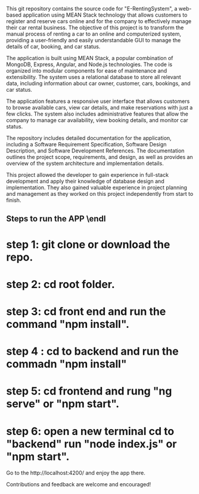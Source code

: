This git repository contains the source code for "E-RentingSystem", a web-based application using MEAN Stack technology that allows customers to register and reserve cars online and for the company to effectively manage their car rental business. The objective of this project is to transform the manual process of renting a car to an online and computerized system, providing a user-friendly and easily understandable GUI to manage the details of car, booking, and car status.

The application is built using MEAN Stack, a popular combination of MongoDB, Express, Angular, and Node.js technologies. The code is organized into modular components for ease of maintenance and extensibility. The system uses a relational database to store all relevant data, including information about car owner, customer, cars, bookings, and car status.

The application features a responsive user interface that allows customers to browse available cars, view car details, and make reservations with just a few clicks. The system also includes administrative features that allow the company to manage car availability, view booking details, and monitor car status.

The repository includes detailed documentation for the application, including a Software Requirement Specification, Software Design Description, and Software Development References. The documentation outlines the project scope, requirements, and design, as well as provides an overview of the system architecture and implementation details.

This project allowed the developer to gain experience in full-stack development and apply their knowledge of database design and implementation. They also gained valuable experience in project planning and management as they worked on this project independently from start to finish.

## Steps to run the APP \endl
# step 1: git clone or download the repo.
# step 2: cd root folder.
# step 3: cd front end and run the command "npm install".
# step 4 : cd to backend and run the commadn "npm install"
# step 5: cd frontend and rung "ng serve" or "npm start".
# step 6: open a new terminal cd to "backend" run "node index.js" or "npm start".
Go to the http://localhost:4200/ and enjoy the app there.

Contributions and feedback are welcome and encouraged!
